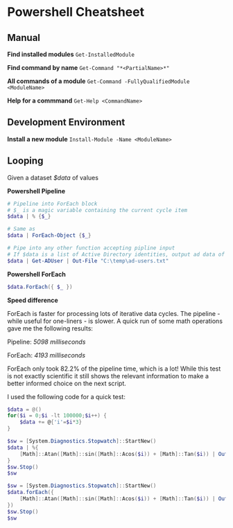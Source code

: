 # Powershell Cheatsheet

## Manual
**Find installed modules** `Get-InstalledModule`

**Find command by name** `Get-Command "*<PartialName>*"`

**All commands of a module** `Get-Command -FullyQualifiedModule <ModuleName>`

**Help for a commmand** `Get-Help <CommandName>`

## Development Environment
**Install a new module** `Install-Module -Name <ModuleName>`

## Looping
Given a dataset _$data_ of values

**Powershell Pipeline**
```powershell
# Pipeline into ForEach block
# $_ is a magic variable containing the current cycle item
$data | % {$_}

# Same as
$data | ForEach-Object {$_}

# Pipe into any other function accepting pipline input
# If $data is a list of Active Directory identities, output ad data of users into a file
$data | Get-ADUser | Out-File "C:\temp\ad-users.txt"
```

**Powershell ForEach**
```powershell
$data.ForEach({ $_ })
```

**Speed difference**

ForEach is faster for processing lots of iterative data cycles. The pipeline - while useful for one-liners - is slower. A quick run of some math operations gave me the following results:

Pipeline: _5098 milliseconds_

ForEach:  _4193 milliseconds_

ForEach only took 82.2% of the pipeline time, which is a lot! While this test is not exactly scientific it still shows the relevant information to make a better informed choice on the next script.

I used the following code for a quick test:
```powershell
$data = @()
for($i = 0;$i -lt 100000;$i++) {
    $data += @{'i'=$i*3}
}

$sw = [System.Diagnostics.Stopwatch]::StartNew()
$data | %{
    [Math]::Atan([Math]::sin([Math]::Acos($i)) + [Math]::Tan($i)) | Out-Null
}
$sw.Stop()
$sw

$sw = [System.Diagnostics.Stopwatch]::StartNew()
$data.forEach({
    [Math]::Atan([Math]::sin([Math]::Acos($i)) + [Math]::Tan($i)) | Out-Null
})
$sw.Stop()
$sw
```
